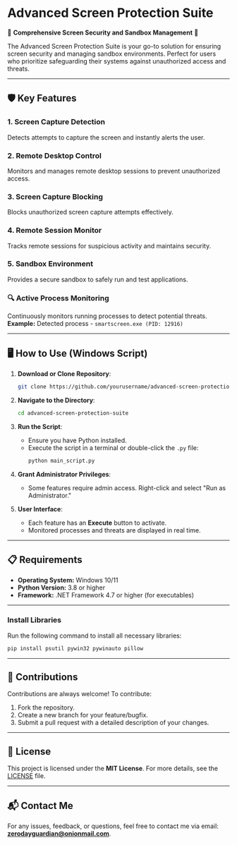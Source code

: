 # Advanced Screen Protection Suite

🚀 **Comprehensive Screen Security and Sandbox Management** 🚀

The Advanced Screen Protection Suite is your go-to solution for ensuring screen security and managing sandbox environments. Perfect for users who prioritize safeguarding their systems against unauthorized access and threats.

---

## 🛡️ Key Features

### 1. Screen Capture Detection
Detects attempts to capture the screen and instantly alerts the user.

### 2. Remote Desktop Control
Monitors and manages remote desktop sessions to prevent unauthorized access.

### 3. Screen Capture Blocking
Blocks unauthorized screen capture attempts effectively.

### 4. Remote Session Monitor
Tracks remote sessions for suspicious activity and maintains security.

### 5. Sandbox Environment
Provides a secure sandbox to safely run and test applications.

### 🔍 Active Process Monitoring
Continuously monitors running processes to detect potential threats.  
**Example:** Detected process - `smartscreen.exe (PID: 12916)`

---

## 🖥️ How to Use (Windows Script)

1. **Download or Clone Repository**:
   ```bash
   git clone https://github.com/yourusername/advanced-screen-protection-suite.git
   ```

2. **Navigate to the Directory**:
   ```bash
   cd advanced-screen-protection-suite
   ```

3. **Run the Script**:
   - Ensure you have Python installed.
   - Execute the script in a terminal or double-click the `.py` file:
     ```bash
     python main_script.py
     ```

4. **Grant Administrator Privileges**:
   - Some features require admin access. Right-click and select "Run as Administrator."

5. **User Interface**:
   - Each feature has an **Execute** button to activate.
   - Monitored processes and threats are displayed in real time.

---

## 📋 Requirements

- **Operating System:** Windows 10/11
- **Python Version:** 3.8 or higher
- **Framework:** .NET Framework 4.7 or higher (for executables)

---


### Install Libraries
Run the following command to install all necessary libraries:

```bash
pip install psutil pywin32 pywinauto pillow
```

---

## 🤝 Contributions

Contributions are always welcome! To contribute:
1. Fork the repository.
2. Create a new branch for your feature/bugfix.
3. Submit a pull request with a detailed description of your changes.

---

## 📜 License

This project is licensed under the **MIT License**. For more details, see the [LICENSE](LICENSE) file.

---

## 📬 Contact Me

For any issues, feedback, or questions, feel free to contact me via email: **zerodayguardian@onionmail.com**.
